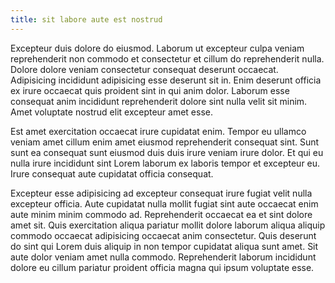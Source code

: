 ```yaml
---
title: sit labore aute est nostrud
---
```


Excepteur duis dolore do eiusmod. Laborum ut excepteur culpa veniam reprehenderit non commodo et consectetur et cillum do reprehenderit nulla. Dolore dolore veniam consectetur consequat deserunt occaecat. Adipisicing incididunt adipisicing esse deserunt sit in. Enim deserunt officia ex irure occaecat quis proident sint in qui anim dolor. Laborum esse consequat anim incididunt reprehenderit dolore sint nulla velit sit minim. Amet voluptate nostrud elit excepteur amet esse.

Est amet exercitation occaecat irure cupidatat enim. Tempor eu ullamco veniam amet cillum enim amet eiusmod reprehenderit consequat sint. Sunt sunt ea consequat sunt eiusmod duis duis irure veniam irure dolor. Et qui eu nulla irure incididunt sint Lorem laborum ex laboris tempor et excepteur eu. Irure consequat aute cupidatat officia consequat.

Excepteur esse adipisicing ad excepteur consequat irure fugiat velit nulla excepteur officia. Aute cupidatat nulla mollit fugiat sint aute occaecat enim aute minim minim commodo ad. Reprehenderit occaecat ea et sint dolore amet sit. Quis exercitation aliqua pariatur mollit dolore laborum aliqua aliquip commodo occaecat adipisicing occaecat anim consectetur. Quis deserunt do sint qui Lorem duis aliquip in non tempor cupidatat aliqua sunt amet. Sit aute dolor veniam amet nulla commodo. Reprehenderit laborum incididunt dolore eu cillum pariatur proident officia magna qui ipsum voluptate esse.